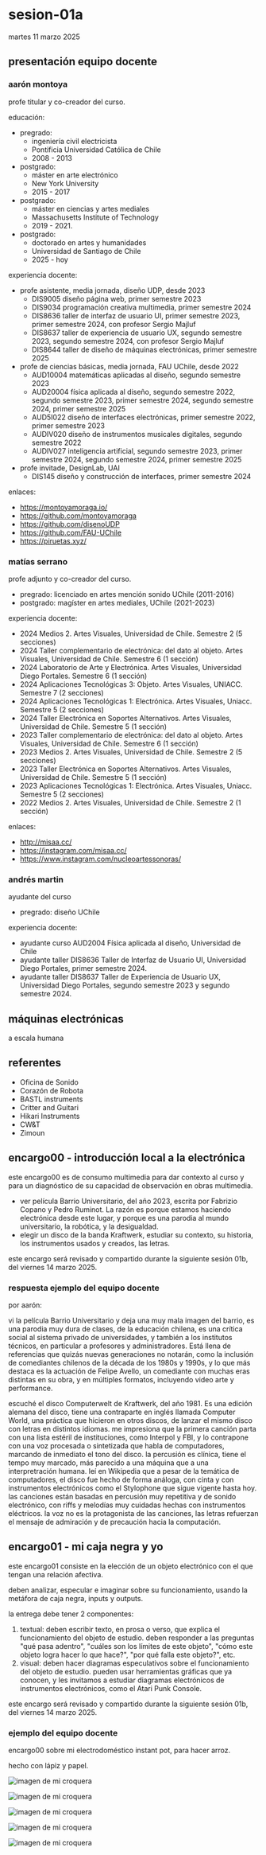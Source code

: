 # sesion-01a

martes 11 marzo 2025

## presentación equipo docente

### aarón montoya

profe titular y co-creador del curso.

educación:

* pregrado:
  * ingeniería civil electricista
  * Pontificia Universidad Católica de Chile
  * 2008 - 2013
* postgrado:
  * máster en arte electrónico
  * New York University
  * 2015 - 2017
* postgrado:
  * máster en ciencias y artes mediales
  * Massachusetts Institute of Technology
  * 2019 - 2021.
* postgrado:
  * doctorado en artes y humanidades
  * Universidad de Santiago de Chile
  * 2025 - hoy

experiencia docente:

* profe asistente, media jornada, diseño UDP, desde 2023
  * DIS9005 diseño página web, primer semestre 2023
  * DIS9034 programación creativa multimedia, primer semestre 2024
  * DIS8636 taller de interfaz de usuario UI, primer semestre 2023, primer semestre 2024, con profesor Sergio Majluf
  * DIS8637 taller de experiencia de usuario UX, segundo semestre 2023, segundo semestre 2024, con profesor Sergio Majluf
  * DIS8644 taller de diseño de máquinas electrónicas, primer semestre 2025
* profe de ciencias básicas, media jornada, FAU UChile, desde 2022
  * AUD10004 matemáticas aplicadas al diseño, segundo semestre 2023
  * AUD20004 física aplicada al diseño, segundo semestre 2022, segundo semestre 2023, primer semestre 2024, segundo semestre 2024, primer semestre 2025
  * AUD5I022 diseño de interfaces electrónicas, primer semestre 2022, primer semestre 2023
  * AUDIV020 diseño de instrumentos musicales digitales, segundo semestre 2022
  * AUDIV027 inteligencia artificial, segundo semestre 2023, primer semestre 2024, segundo semestre 2024, primer semestre 2025
* profe invitade, DesignLab, UAI
  * DIS145 diseño y construcción de interfaces, primer semestre 2024

enlaces:

* <https://montoyamoraga.io/>
* <https://github.com/montoyamoraga>
* <https://github.com/disenoUDP>
* <https://github.com/FAU-UChile>
* <https://piruetas.xyz/>

### matías serrano

profe adjunto y co-creador del curso.

* pregrado: licenciado en artes mención sonido UChile (2011-2016)
* postgrado: magíster en artes mediales, UChile (2021-2023)

experiencia docente:

* 2024 Medios 2. Artes Visuales, Universidad de Chile. Semestre 2 (5 secciones)
* 2024 Taller complementario de electrónica: del dato al objeto. Artes Visuales, Universidad de Chile. Semestre 6 (1 sección)
* 2024 Laboratorio de Arte y Electrónica. Artes Visuales, Universidad Diego Portales. Semestre 6 (1 sección)
* 2024 Aplicaciones Tecnológicas 3: Objeto. Artes Visuales, UNIACC. Semestre 7 (2 secciones)
* 2024 Aplicaciones Tecnológicas 1: Electrónica. Artes Visuales, Uniacc. Semestre 5 (2 secciones)
* 2024 Taller Electrónica en Soportes Alternativos. Artes Visuales, Universidad de Chile. Semestre 5 (1 sección)
* 2023 Taller complementario de electrónica: del dato al objeto. Artes Visuales, Universidad de Chile. Semestre 6 (1 sección)
* 2023 Medios 2. Artes Visuales, Universidad de Chile. Semestre 2 (5 secciones)
* 2023 Taller Electrónica en Soportes Alternativos. Artes Visuales, Universidad de Chile. Semestre 5 (1 sección)
* 2023 Aplicaciones Tecnológicas 1: Electrónica. Artes Visuales, Uniacc. Semestre 5 (2 secciones)
* 2022 Medios 2. Artes Visuales, Universidad de Chile. Semestre 2 (1 sección)

enlaces:

* <http://misaa.cc/>
* <https://instagram.com/misaa.cc/>
* <https://www.instagram.com/nucleoartessonoras/>

### andrés martin

ayudante del curso

* pregrado: diseño UChile

experiencia docente:

* ayudante curso AUD2004 Física aplicada al diseño, Universidad de Chile
* ayudante taller DIS8636 Taller de Interfaz de Usuario UI, Universidad Diego Portales, primer semestre 2024.
* ayudante taller DIS8637 Taller de Experiencia de Usuario UX, Universidad Diego Portales, segundo semestre 2023 y segundo semestre 2024.

## máquinas electrónicas

a escala humana

## referentes

* Oficina de Sonido
* Corazón de Robota
* BASTL instruments
* Critter and Guitari
* Hikari Instruments
* CW&T
* Zimoun

## encargo00 - introducción local a la electrónica

este encargo00 es de consumo multimedia para dar contexto al curso y para un diagnóstico de su capacidad de observación en obras multimedia.

* ver película Barrio Universitario, del año 2023, escrita por Fabrizio Copano y Pedro Ruminot. La razón es porque estamos haciendo electrónica desde este lugar, y porque es una parodia al mundo universitario, la robótica, y la desigualdad.
* elegir un disco de la banda Kraftwerk, estudiar su contexto, su historia, los instrumentos usados y creados, las letras.

este encargo será revisado y compartido durante la siguiente sesión 01b, del viernes 14 marzo 2025.

### respuesta ejemplo del equipo docente

por aarón:

vi la película Barrio Universitario y deja una muy mala imagen del barrio, es una parodia muy dura de clases, de la educación chilena, es una crítica social al sistema privado de universidades, y también a los institutos técnicos, en particular a profesores y administradores. Está llena de referencias que quizás nuevas generaciones no notarán, como la inclusión de comediantes chilenos de la década de los 1980s y 1990s, y lo que más destaca es la actuación de Felipe Avello, un comediante con muchas eras distintas en su obra, y en múltiples formatos, incluyendo video arte y performance.

escuché el disco Computerwelt de Kraftwerk, del año 1981. Es una edición alemana del disco, tiene una contraparte en inglés llamada Computer World, una práctica que hicieron en otros discos, de lanzar el mismo disco con letras en distintos idiomas. me impresiona que la primera canción parta con una lista estéril de instituciones, como Interpol y FBI, y lo contrapone con una voz procesada o sintetizada que habla de computadores, marcando de inmediato el tono del disco. la percusión es clínica, tiene el tempo muy marcado, más parecido a una máquina que a una interpretración humana. leí en Wikipedia que a pesar de la temática de computadores, el disco fue hecho de forma análoga, con cinta y con instrumentos electrónicos como el Stylophone que sigue vigente hasta hoy. las canciones están basadas en percusión muy repetitiva y de sonido electrónico, con riffs y melodías muy cuidadas hechas con instrumentos eléctricos. la voz no es la protagonista de las canciones, las letras refuerzan el mensaje de admiración y de precaución hacia la computación.

## encargo01 - mi caja negra y yo

este encargo01 consiste en la elección de un objeto electrónico con el que tengan una relación afectiva.

deben analizar, especular e imaginar sobre su funcionamiento, usando la metáfora de caja negra, inputs y outputs.

la entrega debe tener 2 componentes:

1. textual: deben escribir texto, en prosa o verso, que explica el funcionamiento del objeto de estudio. deben responder a las preguntas "qué pasa adentro", "cuáles son los límites de este objeto", "cómo este objeto logra hacer lo que hace?", "por qué falla este objeto?", etc.
2. visual: deben hacer diagramas especulativos sobre el funcionamiento del objeto de estudio. pueden usar herramientas gráficas que ya conocen, y les invitamos a estudiar diagramas electrónicos de instrumentos electrónicos, como el Atari Punk Console.

este encargo será revisado y compartido durante la siguiente sesión 01b, del viernes 14 marzo 2025.

### ejemplo del equipo docente

encargo00 sobre mi electrodoméstico instant pot, para hacer arroz.

hecho con lápiz y papel.

![imagen de mi croquera](./archivos/encargo00-foto-00.jpg)

![imagen de mi croquera](./archivos/encargo00-foto-01.jpg)

![imagen de mi croquera](./archivos/encargo00-foto-02.jpg)

![imagen de mi croquera](./archivos/encargo00-foto-03.jpg)

![imagen de mi croquera](./archivos/encargo00-foto-04.jpg)
